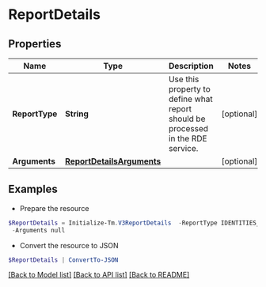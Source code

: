 # ReportDetails
## Properties

Name | Type | Description | Notes
------------ | ------------- | ------------- | -------------
**ReportType** | **String** | Use this property to define what report should be processed in the RDE service. | [optional] 
**Arguments** | [**ReportDetailsArguments**](ReportDetailsArguments.md) |  | [optional] 

## Examples

- Prepare the resource
```powershell
$ReportDetails = Initialize-Tm.V3ReportDetails  -ReportType IDENTITIES_DETAILS `
 -Arguments null
```

- Convert the resource to JSON
```powershell
$ReportDetails | ConvertTo-JSON
```

[[Back to Model list]](../README.md#documentation-for-models) [[Back to API list]](../README.md#documentation-for-api-endpoints) [[Back to README]](../README.md)

